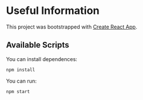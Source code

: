 # Useful Information

This project was bootstrapped with [Create React App](https://github.com/facebook/create-react-app).

## Available Scripts

You can install dependences:

```bash
npm install
```

You can run:

```bash
npm start
```
